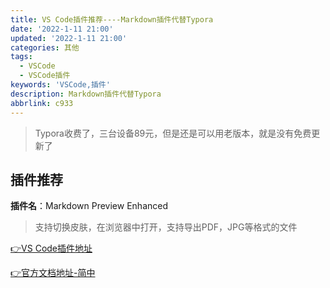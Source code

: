 ```yaml
---
title: VS Code插件推荐----Markdown插件代替Typora
date: '2022-1-11 21:00'
updated: '2022-1-11 21:00'
categories: 其他
tags:
  - VSCode
  - VSCode插件
keywords: 'VSCode,插件'
description: Markdown插件代替Typora
abbrlink: c933
---
```


> Typora收费了，三台设备89元，但是还是可以用老版本，就是没有免费更新了

## 插件推荐

**插件名**：Markdown Preview Enhanced 

> 支持切换皮肤，在浏览器中打开，支持导出PDF，JPG等格式的文件

[👉VS Code插件地址](https://marketplace.visualstudio.com/items?itemName=shd101wyy.markdown-preview-enhanced)

[👉官方文档地址-简中](https://shd101wyy.github.io/markdown-preview-enhanced/#/zh-cn/)

